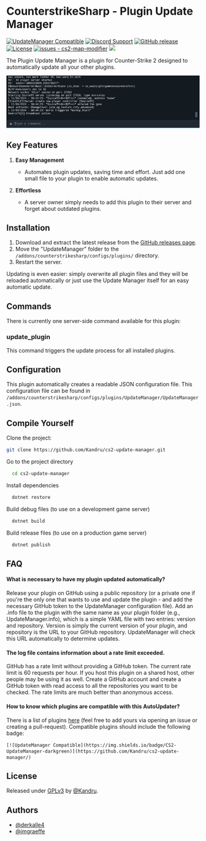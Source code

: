 # CounterstrikeSharp - Plugin Update Manager

[![UpdateManager Compatible](https://img.shields.io/badge/CS2-UpdateManager-darkgreen)](https://github.com/Kandru/cs2-update-manager/)
[![Discord Support](https://img.shields.io/discord/289448144335536138?label=Discord%20Support&color=darkgreen)](https://discord.gg/bkuF8xKHUt)
[![GitHub release](https://img.shields.io/github/release/Kandru/cs2-update-manager?include_prereleases=&sort=semver&color=blue)](https://github.com/Kandru/cs2-update-manager/releases/)
[![License](https://img.shields.io/badge/License-GPLv3-blue)](#license)
[![issues - cs2-map-modifier](https://img.shields.io/github/issues/Kandru/cs2-update-manager)](https://github.com/Kandru/cs2-update-manager/issues)
[![](https://www.paypalobjects.com/en_US/i/btn/btn_donateCC_LG.gif)](https://www.paypal.com/donate/?hosted_button_id=C2AVYKGVP9TRG)

The Plugin Update Manager is a plugin for Counter-Strike 2 designed to automatically update all your other plugins.

![Example Usage GIF](https://github.com/Kandru/cs2-update-manager/blob/main/assets/update_plugins.gif?raw=true)

## Key Features

1. **Easy Management**
   - Automates plugin updates, saving time and effort. Just add one small file to your plugin to enable automatic updates.

2. **Effortless**
   - A server owner simply needs to add this plugin to their server and forget about outdated plugins.

## Installation

1. Download and extract the latest release from the [GitHub releases page](https://github.com/Kandru/cs2-update-manager/releases/).
2. Move the "UpdateManager" folder to the `/addons/counterstrikesharp/configs/plugins/` directory.
3. Restart the server.

Updating is even easier: simply overwrite all plugin files and they will be reloaded automatically or just use the Update Manager itself for an easy automatic update.

## Commands

There is currently one server-side command available for this plugin:

### update_plugin

This command triggers the update process for all installed plugins.

## Configuration

This plugin automatically creates a readable JSON configuration file. This configuration file can be found in `/addons/counterstrikesharp/configs/plugins/UpdateManager/UpdateManager.json`.

## Compile Yourself

Clone the project:

```bash
git clone https://github.com/Kandru/cs2-update-manager.git
```

Go to the project directory

```bash
  cd cs2-update-manager
```

Install dependencies

```bash
  dotnet restore
```

Build debug files (to use on a development game server)

```bash
  dotnet build
```

Build release files (to use on a production game server)

```bash
  dotnet publish
```

## FAQ

#### What is necessary to have my plugin updated automatically?

Release your plugin on GitHub using a public repository (or a private one if you're the only one that wants to use and update the plugin - and add the necessary GitHub token to the UpdateManager configuration file). Add an .info file to the plugin with the same name as your plugin folder (e.g., UpdateManager.info), which is a simple YAML file with two entries: version and repository. Version is simply the current version of your plugin, and repository is the URL to your GitHub repository. UpdateManager will check this URL automatically to determine updates.

#### The log file contains information about a rate limit exceeded.

GitHub has a rate limit without providing a GitHub token. The current rate limit is 60 requests per hour. If you host this plugin on a shared host, other people may be using it as well. Create a GitHub account and create a GitHub token with read access to all the repositories you want to be checked. The rate limits are much better than anonymous access.

#### How to know which plugins are compatible with this AutoUpdater?

There is a list of plugins [here](https://github.com/Kandru/cs2-update-manager/blob/main/COMPATIBLE_PLUGINS.md) (feel free to add yours via opening an issue or creating a pull-request). Compatible plugins should include the following badge:

```
[![UpdateManager Compatible](https://img.shields.io/badge/CS2-UpdateManager-darkgreen)](https://github.com/Kandru/cs2-update-manager/)
```

## License

Released under [GPLv3](/LICENSE) by [@Kandru](https://github.com/Kandru).

## Authors

- [@derkalle4](https://www.github.com/derkalle4)
- [@jmgraeffe](https://www.github.com/jmgraeffe)
